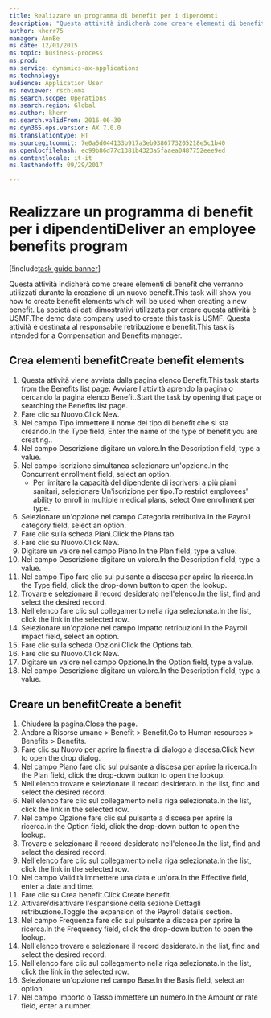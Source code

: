 ```yaml
--- 
title: Realizzare un programma di benefit per i dipendenti
description: "Questa attività indicherà come creare elementi di benefit che verranno utilizzati durante la creazione di un nuovo benefit."
author: kherr75
manager: AnnBe
ms.date: 12/01/2015
ms.topic: business-process
ms.prod: 
ms.service: dynamics-ax-applications
ms.technology: 
audience: Application User
ms.reviewer: rschloma
ms.search.scope: Operations
ms.search.region: Global
ms.author: kherr
ms.search.validFrom: 2016-06-30
ms.dyn365.ops.version: AX 7.0.0
ms.translationtype: HT
ms.sourcegitcommit: 7e0a5d044133b917a3eb9386773205218e5c1b40
ms.openlocfilehash: ec99b86d77c1381b4323a5faaea0487752eee9ed
ms.contentlocale: it-it
ms.lasthandoff: 09/29/2017

---
```

# <a name="deliver-an-employee-benefits-program"></a><span data-ttu-id="464a7-103">Realizzare un programma di benefit per i dipendenti</span><span class="sxs-lookup"><span data-stu-id="464a7-103">Deliver an employee benefits program</span></span>

[!include[task guide banner](../../includes/task-guide-banner.md)]

<span data-ttu-id="464a7-104">Questa attività indicherà come creare elementi di benefit che verranno utilizzati durante la creazione di un nuovo benefit.</span><span class="sxs-lookup"><span data-stu-id="464a7-104">This task will show you how to create benefit elements which will be used when creating a new benefit.</span></span> <span data-ttu-id="464a7-105">La società di dati dimostrativi utilizzata per creare questa attività è USMF.</span><span class="sxs-lookup"><span data-stu-id="464a7-105">The demo data company used to create this task is USMF.</span></span> <span data-ttu-id="464a7-106">Questa attività è destinata al responsabile retribuzione e benefit.</span><span class="sxs-lookup"><span data-stu-id="464a7-106">This task is intended for a Compensation and Benefits manager.</span></span>


## <a name="create-benefit-elements"></a><span data-ttu-id="464a7-107">Crea elementi benefit</span><span class="sxs-lookup"><span data-stu-id="464a7-107">Create benefit elements</span></span>
1. <span data-ttu-id="464a7-108">Questa attività viene avviata dalla pagina elenco Benefit.</span><span class="sxs-lookup"><span data-stu-id="464a7-108">This task starts from the Benefits list page.</span></span> <span data-ttu-id="464a7-109">Avviare l'attività aprendo la pagina o cercando la pagina elenco Benefit.</span><span class="sxs-lookup"><span data-stu-id="464a7-109">Start the task by opening that page or searching the Benefits list page.</span></span>
2. <span data-ttu-id="464a7-110">Fare clic su Nuovo.</span><span class="sxs-lookup"><span data-stu-id="464a7-110">Click New.</span></span>
3. <span data-ttu-id="464a7-111">Nel campo Tipo immettere il nome del tipo di benefit che si sta creando.</span><span class="sxs-lookup"><span data-stu-id="464a7-111">In the Type field, Enter the name of the type of benefit you are creating..</span></span>
4. <span data-ttu-id="464a7-112">Nel campo Descrizione digitare un valore.</span><span class="sxs-lookup"><span data-stu-id="464a7-112">In the Description field, type a value.</span></span>
5. <span data-ttu-id="464a7-113">Nel campo Iscrizione simultanea selezionare un'opzione.</span><span class="sxs-lookup"><span data-stu-id="464a7-113">In the Concurrent enrollment field, select an option.</span></span>
    * <span data-ttu-id="464a7-114">Per limitare la capacità del dipendente di iscriversi a più piani sanitari, selezionare Un'iscrizione per tipo.</span><span class="sxs-lookup"><span data-stu-id="464a7-114">To restrict employees' ability to enroll in multiple medical plans, select One enrollment per type.</span></span>  
6. <span data-ttu-id="464a7-115">Selezionare un'opzione nel campo Categoria retributiva.</span><span class="sxs-lookup"><span data-stu-id="464a7-115">In the Payroll category field, select an option.</span></span>
7. <span data-ttu-id="464a7-116">Fare clic sulla scheda Piani.</span><span class="sxs-lookup"><span data-stu-id="464a7-116">Click the Plans tab.</span></span>
8. <span data-ttu-id="464a7-117">Fare clic su Nuovo.</span><span class="sxs-lookup"><span data-stu-id="464a7-117">Click New.</span></span>
9. <span data-ttu-id="464a7-118">Digitare un valore nel campo Piano.</span><span class="sxs-lookup"><span data-stu-id="464a7-118">In the Plan field, type a value.</span></span>
10. <span data-ttu-id="464a7-119">Nel campo Descrizione digitare un valore.</span><span class="sxs-lookup"><span data-stu-id="464a7-119">In the Description field, type a value.</span></span>
11. <span data-ttu-id="464a7-120">Nel campo Tipo fare clic sul pulsante a discesa per aprire la ricerca.</span><span class="sxs-lookup"><span data-stu-id="464a7-120">In the Type field, click the drop-down button to open the lookup.</span></span>
12. <span data-ttu-id="464a7-121">Trovare e selezionare il record desiderato nell'elenco.</span><span class="sxs-lookup"><span data-stu-id="464a7-121">In the list, find and select the desired record.</span></span>
13. <span data-ttu-id="464a7-122">Nell'elenco fare clic sul collegamento nella riga selezionata.</span><span class="sxs-lookup"><span data-stu-id="464a7-122">In the list, click the link in the selected row.</span></span>
14. <span data-ttu-id="464a7-123">Selezionare un'opzione nel campo Impatto retribuzioni.</span><span class="sxs-lookup"><span data-stu-id="464a7-123">In the Payroll impact field, select an option.</span></span>
15. <span data-ttu-id="464a7-124">Fare clic sulla scheda Opzioni.</span><span class="sxs-lookup"><span data-stu-id="464a7-124">Click the Options tab.</span></span>
16. <span data-ttu-id="464a7-125">Fare clic su Nuovo.</span><span class="sxs-lookup"><span data-stu-id="464a7-125">Click New.</span></span>
17. <span data-ttu-id="464a7-126">Digitare un valore nel campo Opzione.</span><span class="sxs-lookup"><span data-stu-id="464a7-126">In the Option field, type a value.</span></span>
18. <span data-ttu-id="464a7-127">Nel campo Descrizione digitare un valore.</span><span class="sxs-lookup"><span data-stu-id="464a7-127">In the Description field, type a value.</span></span>

## <a name="create-a-benefit"></a><span data-ttu-id="464a7-128">Creare un benefit</span><span class="sxs-lookup"><span data-stu-id="464a7-128">Create a benefit</span></span>
1. <span data-ttu-id="464a7-129">Chiudere la pagina.</span><span class="sxs-lookup"><span data-stu-id="464a7-129">Close the page.</span></span>
2. <span data-ttu-id="464a7-130">Andare a Risorse umane > Benefit > Benefit.</span><span class="sxs-lookup"><span data-stu-id="464a7-130">Go to Human resources > Benefits > Benefits.</span></span>
3. <span data-ttu-id="464a7-131">Fare clic su Nuovo per aprire la finestra di dialogo a discesa.</span><span class="sxs-lookup"><span data-stu-id="464a7-131">Click New to open the drop dialog.</span></span>
4. <span data-ttu-id="464a7-132">Nel campo Piano fare clic sul pulsante a discesa per aprire la ricerca.</span><span class="sxs-lookup"><span data-stu-id="464a7-132">In the Plan field, click the drop-down button to open the lookup.</span></span>
5. <span data-ttu-id="464a7-133">Nell'elenco trovare e selezionare il record desiderato.</span><span class="sxs-lookup"><span data-stu-id="464a7-133">In the list, find and select the desired record.</span></span>
6. <span data-ttu-id="464a7-134">Nell'elenco fare clic sul collegamento nella riga selezionata.</span><span class="sxs-lookup"><span data-stu-id="464a7-134">In the list, click the link in the selected row.</span></span>
7. <span data-ttu-id="464a7-135">Nel campo Opzione fare clic sul pulsante a discesa per aprire la ricerca.</span><span class="sxs-lookup"><span data-stu-id="464a7-135">In the Option field, click the drop-down button to open the lookup.</span></span>
8. <span data-ttu-id="464a7-136">Trovare e selezionare il record desiderato nell'elenco.</span><span class="sxs-lookup"><span data-stu-id="464a7-136">In the list, find and select the desired record.</span></span>
9. <span data-ttu-id="464a7-137">Nell'elenco fare clic sul collegamento nella riga selezionata.</span><span class="sxs-lookup"><span data-stu-id="464a7-137">In the list, click the link in the selected row.</span></span>
10. <span data-ttu-id="464a7-138">Nel campo Validità immettere una data e un'ora.</span><span class="sxs-lookup"><span data-stu-id="464a7-138">In the Effective field, enter a date and time.</span></span>
11. <span data-ttu-id="464a7-139">Fare clic su Crea benefit.</span><span class="sxs-lookup"><span data-stu-id="464a7-139">Click Create benefit.</span></span>
12. <span data-ttu-id="464a7-140">Attivare/disattivare l'espansione della sezione Dettagli retribuzione.</span><span class="sxs-lookup"><span data-stu-id="464a7-140">Toggle the expansion of the Payroll details section.</span></span>
13. <span data-ttu-id="464a7-141">Nel campo Frequenza fare clic sul pulsante a discesa per aprire la ricerca.</span><span class="sxs-lookup"><span data-stu-id="464a7-141">In the Frequency field, click the drop-down button to open the lookup.</span></span>
14. <span data-ttu-id="464a7-142">Nell'elenco trovare e selezionare il record desiderato.</span><span class="sxs-lookup"><span data-stu-id="464a7-142">In the list, find and select the desired record.</span></span>
15. <span data-ttu-id="464a7-143">Nell'elenco fare clic sul collegamento nella riga selezionata.</span><span class="sxs-lookup"><span data-stu-id="464a7-143">In the list, click the link in the selected row.</span></span>
16. <span data-ttu-id="464a7-144">Selezionare un'opzione nel campo Base.</span><span class="sxs-lookup"><span data-stu-id="464a7-144">In the Basis field, select an option.</span></span>
17. <span data-ttu-id="464a7-145">Nel campo Importo o Tasso immettere un numero.</span><span class="sxs-lookup"><span data-stu-id="464a7-145">In the Amount or rate field, enter a number.</span></span>


